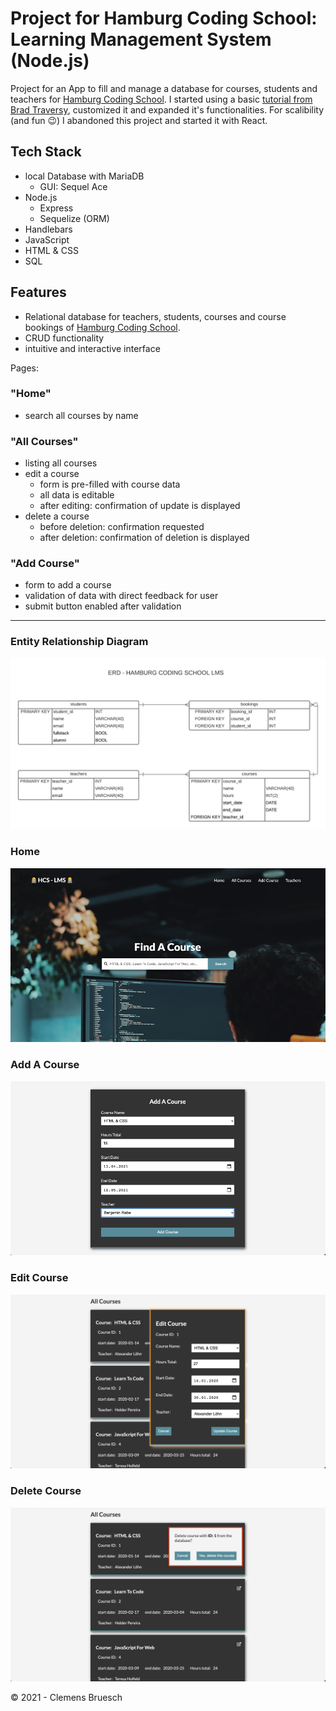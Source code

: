 # Project for Hamburg Coding School: Learning Management System (Node.js)

Project for an App to fill and manage a database for courses, students and teachers for [Hamburg Coding School](https://hamburgcodingschool.com/).
I started using a basic [tutorial from Brad Traversy](https://www.youtube.com/watch?v=bOHysWYMZM0&list=PLillGF-RfqbZyLc9sMQ72_u3FW9fVxo1p), customized it and expanded it's functionalities.
For scalibility (and fun 😉) I abandoned this project and started it with React. 


## Tech Stack
- local Database with MariaDB
  - GUI: Sequel Ace
- Node.js
  - Express
  - Sequelize (ORM)
- Handlebars
- JavaScript
- HTML & CSS
- SQL

## Features
- Relational database for teachers, students, courses and course bookings of [Hamburg Coding School](https://hamburgcodingschool.com/).
- CRUD functionality
- intuitive and interactive interface

Pages:

### "Home"
- search all courses by name

### "All Courses"
- listing all courses
- edit a course
  - form is pre-filled with course data
  - all data is editable
  - after editing: confirmation of update is displayed
- delete a course
  - before deletion: confirmation requested
  - after deletion: confirmation of deletion is displayed


### "Add Course"
- form to add a course
- validation of data with direct feedback for user
- submit button enabled after validation

---
### Entity Relationship Diagram
![ERD - HAMBURG CODING SCHOOL LMS.png](/public/img/ERD-HAMBURG_CODING_SCHOOL_LMS.png)

### Home
![Home-Page](/public/img/Home1000.png)

### Add A Course
![Add A Course](/public/img/AddCourse1000.png)

### Edit Course
![Edit Course](/public/img/EditCourse.png)

### Delete Course
![Delete Course](/public/img/ConfirmDelete.png)

&copy; 2021 - Clemens Bruesch